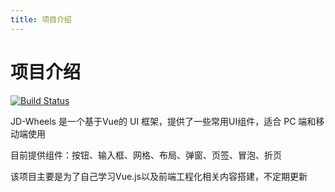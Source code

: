 ```yaml
---
title: 项目介绍
---
```



# 项目介绍

[![Build Status](https://www.travis-ci.org/JackDing1208/gulu-demo.svg?branch=master)](https://www.travis-ci.org/JackDing1208/gulu-demo)

JD-Wheels 是一个基于Vue的 UI 框架，提供了一些常用UI组件，适合 PC 端和移动端使用

目前提供组件：按钮、输入框、网格、布局、弹窗、页签、冒泡、折页

该项目主要是为了自己学习Vue.js以及前端工程化相关内容搭建，不定期更新
